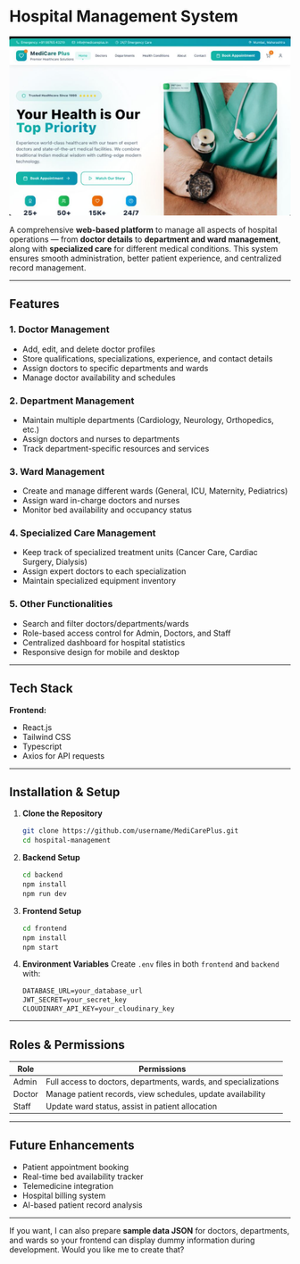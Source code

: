 # Hospital Management System

<p align="center">
  <img src="./MedicarePlusImg.png" alt="Organic Store Screenshot" width="600">
</p>


A comprehensive **web-based platform** to manage all aspects of hospital operations — from **doctor details** to **department and ward management**, along with **specialized care** for different medical conditions. This system ensures smooth administration, better patient experience, and centralized record management.

---

## Features

### 1. **Doctor Management**

* Add, edit, and delete doctor profiles
* Store qualifications, specializations, experience, and contact details
* Assign doctors to specific departments and wards
* Manage doctor availability and schedules

### 2. **Department Management**

* Maintain multiple departments (Cardiology, Neurology, Orthopedics, etc.)
* Assign doctors and nurses to departments
* Track department-specific resources and services

### 3. **Ward Management**

* Create and manage different wards (General, ICU, Maternity, Pediatrics)
* Assign ward in-charge doctors and nurses
* Monitor bed availability and occupancy status

### 4. **Specialized Care Management**

* Keep track of specialized treatment units (Cancer Care, Cardiac Surgery, Dialysis)
* Assign expert doctors to each specialization
* Maintain specialized equipment inventory

### 5. **Other Functionalities**

* Search and filter doctors/departments/wards
* Role-based access control for Admin, Doctors, and Staff
* Centralized dashboard for hospital statistics
* Responsive design for mobile and desktop

---

## Tech Stack

**Frontend:**

* React.js 
* Tailwind CSS
* Typescript
* Axios for API requests

---

## Installation & Setup

1. **Clone the Repository**

   ```bash
   git clone https://github.com/username/MediCarePlus.git
   cd hospital-management
   ```

2. **Backend Setup**

   ```bash
   cd backend
   npm install
   npm run dev
   ```

3. **Frontend Setup**

   ```bash
   cd frontend
   npm install
   npm start
   ```

4. **Environment Variables**
   Create `.env` files in both `frontend` and `backend` with:

   ```
   DATABASE_URL=your_database_url
   JWT_SECRET=your_secret_key
   CLOUDINARY_API_KEY=your_cloudinary_key
   ```

---

## Roles & Permissions

| Role   | Permissions                                                     |
| ------ | --------------------------------------------------------------- |
| Admin  | Full access to doctors, departments, wards, and specializations |
| Doctor | Manage patient records, view schedules, update availability     |
| Staff  | Update ward status, assist in patient allocation                |

---

## Future Enhancements

* Patient appointment booking
* Real-time bed availability tracker
* Telemedicine integration
* Hospital billing system
* AI-based patient record analysis

---

If you want, I can also prepare **sample data JSON** for doctors, departments, and wards so your frontend can display dummy information during development.
Would you like me to create that?
